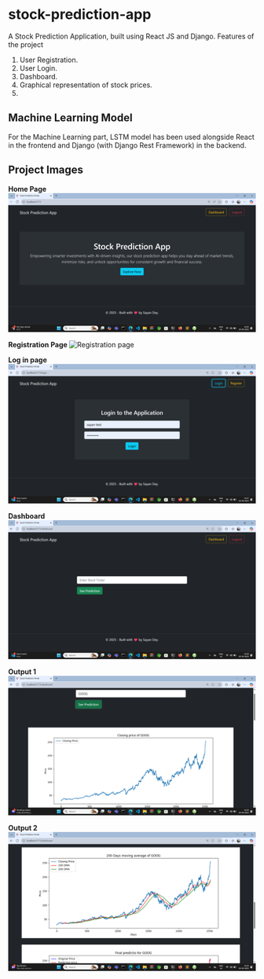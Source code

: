 # stock-prediction-app
A Stock Prediction Application, built using React JS and Django. Features of the project
1. User Registration.
2. User Login.
3. Dashboard.
4. Graphical representation of stock prices.
5. 
 ## Machine Learning Model
 For the Machine Learning part, LSTM model has been used alongside React in the frontend and Django (with Django Rest Framework) in the backend.

 ## Project Images
 **Home Page**
 ![Home page](project-images/home.png)

 **Registration Page**
  ![Registration page](project-images/registration.png)

  **Log in page**
   ![Home page](project-images/login.png)

   **Dashboard**
    ![Home page](project-images/dashboard.png)


  **Output 1**
   ![Home page](project-images/op1.png)

   **Output 2**
    ![Home page](project-images/op2.png)
